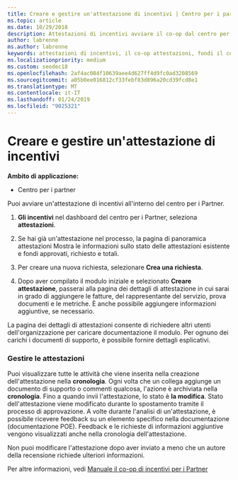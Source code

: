 ```yaml
---
title: Creare e gestire un'attestazione di incentivi | Centro per i partner
ms.topic: article
ms.date: 10/29/2018
description: Attestazioni di incentivi avviare il co-op dal centro per i Partner. Puoi visualizzare tutte le attività che viene inserita nella creazione dell'attestazione nella cronologia.
author: labrenne
ms.author: labrenne
keywords: attestazioni di incentivi, il co-op attestazioni, fondi il co-op
ms.localizationpriority: medium
ms.custom: seodec18
ms.openlocfilehash: 2af4ac084f10639aee4d627ff4d9fc0ad3208569
ms.sourcegitcommit: a05b0ee016812cf33febf83d896a20cd39fcd8e1
ms.translationtype: MT
ms.contentlocale: it-IT
ms.lasthandoff: 01/24/2019
ms.locfileid: "9025321"
---
```

# <a name="create-and-manage-an-incentives-claim"></a>Creare e gestire un'attestazione di incentivi

**Ambito di applicazione:**
- Centro per i partner

Puoi avviare un'attestazione di incentivi all'interno del centro per i Partner. 

1. **Gli incentivi** nel dashboard del centro per i Partner, seleziona **attestazioni**.

2.  Se hai già un'attestazione nel processo, la pagina di panoramica attestazioni Mostra le informazioni sullo stato delle attestazioni esistente e fondi approvati, richiesto e totali.

3.  Per creare una nuova richiesta, selezionare **Crea una richiesta**.

4.  Dopo aver compilato il modulo iniziale e selezionato **Creare attestazione**, passerai alla pagina dei dettagli di attestazione in cui sarai in grado di aggiungere le fatture, del rappresentante del servizio, prova documenti e le metriche. È anche possibile aggiungere informazioni aggiuntive, se necessario.

La pagina dei dettagli di attestazioni consente di richiedere altri utenti dell'organizzazione per caricare documentazione il modulo. Per ognuno dei carichi i documenti di supporto, è possibile fornire dettagli esplicativi. 

### <a name="manage-your-claims"></a>Gestire le attestazioni

Puoi visualizzare tutte le attività che viene inserita nella creazione dell'attestazione nella **cronologia**. Ogni volta che un collega aggiunge un documento di supporto o commenti qualcosa, l'azione è archiviata nella **cronologia**. Fino a quando invii l'attestazione, lo stato è **la modifica**. Stato dell'attestazione viene modificato durante lo spostamento tramite il processo di approvazione. A volte durante l'analisi di un'attestazione, è possibile ricevere feedback su un elemento specifico nella documentazione (documentazione POE). Feedback e le richieste di informazioni aggiuntive vengono visualizzati anche nella cronologia dell'attestazione. 

Non puoi modificare l'attestazione dopo aver inviato a meno che un autore della recensione richiede ulteriori informazioni.

Per altre informazioni, vedi [Manuale il co-op di incentivi per i Partner](https://assets.microsoft.com/coop-guidebook.pdf)
